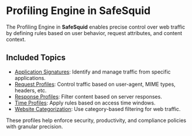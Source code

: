 # Profiling Engine in SafeSquid

The Profiling Engine in **SafeSquid** enables precise control over web traffic by defining rules based on user behavior, request attributes, and content context.

## Included Topics

- [Application Signatures](/docs/09-Profiling%20Engine/Application%20Signatures.md): Identify and manage traffic from specific applications.
- [Request Profiles](/docs/09-Profiling%20Engine/Request%20Profiles.md): Control traffic based on user-agent, MIME types, headers, etc.
- [Response Profiles](/docs/09-Profiling%20Engine/Response%20Profiles.md): Filter content based on server responses.
- [Time Profiles](/docs/09-Profiling%20Engine/Time%20Profiles.md): Apply rules based on access time windows.
- [Website Categorization](/docs/09-Profiling%20Engine/Time%20Profiles.md): Use category-based filtering for web traffic.

These profiles help enforce security, productivity, and compliance policies with granular precision.
